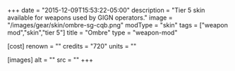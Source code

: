 +++
date = "2015-12-09T15:53:22-05:00"
description = "Tier 5 skin available for weapons used by GIGN operators."
image = "/images/gear/skin/ombre-sg-cqb.png"
modType = "skin"
tags = ["weapon mod","skin","tier 5"]
title = "Ombre"
type = "weapon-mod"

[cost]
  renown = ""
  credits = "720"
  units = ""

[images]
  alt = ""
  src = ""
+++
